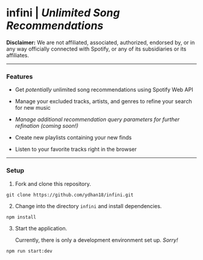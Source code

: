 # infini | *Unlimited Song Recommendations*
**Disclaimer:** We are not affiliated, associated, authorized, endorsed by, or in any way officially connected with Spotify, or any of its subsidiaries or its affiliates.

***

### Features

- Get *potentially* unlimited song recommendations using Spotify Web API

- Manage your excluded tracks, artists, and genres to refine your search for new music

- *Manage additional recommendation query parameters for further refination (coming soon!)*

- Create new playlists containing your new finds

- Listen to your favorite tracks right in the browser

***

### Setup

1. Fork and clone this repository.
```
git clone https://github.com/ydhan18/infini.git
```

2. Change into the directory ``infini`` and install dependencies.
```
npm install
```

3. Start the application. 

   Currently, there is only a development environment set up. *Sorry!*

```
npm run start:dev
```
